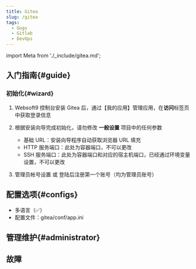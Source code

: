 ```yaml
---
title: Gitea
slug: /gitea
tags:
  - Gogs
  - Gitlab
  - DevOps
---
```


import Meta from './_include/gitea.md';

<Meta name="meta" />

## 入门指南{#guide}

### 初始化{#wizard}

1. Websoft9 控制台安装 Gitea 后，通过【我的应用】管理应用，在**访问**标签页中获取登录信息

2. 根据安装向导完成初始化，请勿修改 **一般设置** 项目中的任何参数

   - 基础 URL：安装向导程序自动获取浏览器 URL 填充
   - HTTP 服务端口：此处为容器端口，不可以更改
   - SSH 服务端口：此处为容器端口和对应的宿主机端口，已经通过环境变量设置，不可以更改

3. 管理员帐号设置 或 登陆后注册第一个账号（均为管理员账号）

## 配置选项{#configs}

- 多语言（✅）
- 配置文件：gitea/conf/app.ini

## 管理维护{#administrator}

## 故障